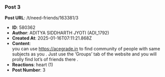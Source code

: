 ### Post 3
**Post URL**: /t/need-friends/163381/3
- **ID**: 580362
- **Author**: ADITYA SIDDHARTH JYOTI (ADI_1792)
- **Created At**: 2025-01-16T07:11:21.868Z
- **Content**:  
  you can use <a href="https://acegrade.in" rel="noopener nofollow ugc">https://acegrade.in</a> to find community of people with same subjects as you . Just use the ‘Groups’ tab of the website and you will prolly find lot’s of friends there .
- **Reactions**: heart (1)
- **Post Number**: 3

